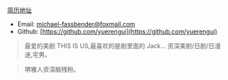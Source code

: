 [简历地址](https://github.com/yuerengui/resume) 

+ Email: michael-fassbender@foxmail.com
+ Github: [https://github.com/yuerengui](https://github.com/yuerengui)


>最爱的美剧 THIS IS US,最喜欢的是剧里面的 Jack... 资深美剧/日剧/日漫迷,宅男。

>堺雅人资深脑残粉。